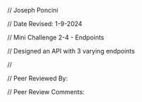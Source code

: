 // Joseph Poncini

 // Date Revised: 1-9-2024

 // Mini Challenge 2-4 - Endpoints

 // Designed an API with 3 varying endpoints

 // 

// Peer Reviewed By:

// Peer Review Comments: